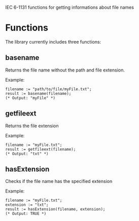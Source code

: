 IEC 6-1131 functions for getting informations about file names

# Functions
The library currently includes three functions:

## basename
Returns the file name without the path and file extension.

Example:
```structured
filename := "path/to/file/myFile.txt";
result := basename(filename);
(* Output: "myFile" *)
```

## getfileext
Returns the file extension

Example:
```structured
filename := "myFile.txt";
result := getfileext(filename);
(* Output: "txt" *)
```

## hasExtension
Checks if the file name has the specified extension

Example:
```structured
filename := "myFile.txt";
extension := "txt";
result := hasExtension(filename, extension);
(* Output: TRUE *)
```
